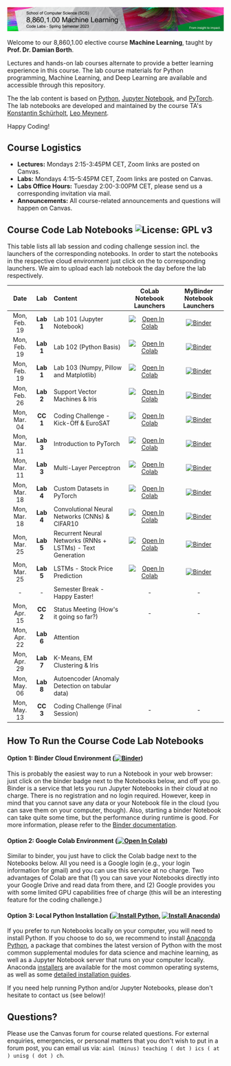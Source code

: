 ![Course Banner](banner.png)

<!-- ![Course Banner](banner.png) -->

Welcome to our 8,860,1.00 elective course **Machine Learning**, taught by **Prof. Dr. Damian Borth**. 

Lectures and hands-on lab courses alternate to provide a better learning experience in this course. The lab course materials for Python programming, Machine Learning, and Deep Learning are available and accessible through this repository.

The the lab content is based on [Python](https://www.python.org), [Jupyter Notebook](https://jupyter.org), and [PyTorch](https://pytorch.org). The lab notebooks are developed and maintained by the course TA's [Konstantin Schürholt](https://www.alexandria.unisg.ch/entities/person/Konstantin_Schuerholt/indicators), [Leo Meynent](https://www.alexandria.unisg.ch/entities/person/Leo_Meynent/indicators).

Happy Coding!

## Course Logistics

- **Lectures:** Mondays 2:15-3:45PM CET, Zoom links are posted on Canvas.
- **Labs:** Mondays 4:15-5:45PM CET, Zoom links are posted on Canvas.
- **Labs Office Hours:** Tuesday 2:00-3:00PM CET, please send us a corresponding invitation via mail.
- **Announcements:** All course-related announcements and questions will happen on Canvas.

## Course Code Lab Notebooks ![License: GPL v3](https://img.shields.io/badge/License-GPLv3-blue.svg)

This table lists all lab session and coding challenge session incl. the launchers of the corresponding notebooks. In order to start the notebooks in the respective cloud environment just click on the to corresponding launchers. We aim to upload each lab notebook the day before the lab respectively.



| Date                    | Lab        |  Content                         |  CoLab Notebook Launchers                 | MyBinder Notebook Launchers| 
|:-----------------------:|:--------------:|:---------------------------------|:-------------------------------:|:-------:|
| Mon, Feb. 19            |   **Lab 1**     | Lab 101 (Jupyter Notebook)         | [![Open In Colab](https://colab.research.google.com/assets/colab-badge.svg)](https://colab.research.google.com/github/HSG-AIML-Teaching/ML2024-Lab/blob/main/lab_101/lab_101_notebook.ipynb) | [![Binder](https://mybinder.org/badge_logo.svg)](https://mybinder.org/v2/gh/HSG-AIML-Teaching/ML2024-Lab/main?filepath=lab_101%2Flab_101_notebook.ipynb)|
| Mon, Feb. 19            |   **Lab 1**     | Lab 102 (Python Basis)         | [![Open In Colab](https://colab.research.google.com/assets/colab-badge.svg)](https://colab.research.google.com/github/HSG-AIML-Teaching/ML2024-Lab/blob/main/lab_102/lab_102_notebook.ipynb) | [![Binder](https://mybinder.org/badge_logo.svg)](https://mybinder.org/v2/gh/HSG-AIML-Teaching/ML2024-Lab/main?filepath=lab_102%2Flab_102_notebook.ipynb)|
| Mon, Feb. 19            |   **Lab 1**     | Lab 103 (Numpy, Pillow and Matplotlib)         | [![Open In Colab](https://colab.research.google.com/assets/colab-badge.svg)](https://colab.research.google.com/github/HSG-AIML-Teaching/ML2024-Lab/blob/main/lab_103/lab_103_notebook.ipynb) | [![Binder](https://mybinder.org/badge_logo.svg)](https://mybinder.org/v2/gh/HSG-AIML-Teaching/ML2024-Lab/main?filepath=lab_103%2Flab_103_notebook.ipynb)|
| Mon, Feb. 26            | **Lab 2**       | Support Vector Machines & Iris          | [![Open In Colab](https://colab.research.google.com/assets/colab-badge.svg)](https://colab.research.google.com/github/HSG-AIML-Teaching/ML2024-Lab/blob/main/lab_2/lab_2_notebook.ipynb) | [![Binder](https://mybinder.org/badge_logo.svg)](https://mybinder.org/v2/gh/HSG-AIML-Teaching/ML2024-Lab/main?filepath=lab_2%2Flab_2_notebook.ipynb)|
| Mon, Mar. 04            | **CC  1**       | Coding Challenge - Kick-Off & EuroSAT       | [![Open In Colab](https://colab.research.google.com/assets/colab-badge.svg)](https://colab.research.google.com/github/HSG-AIML-Teaching/ML2024-Lab/blob/main/cc_1/cc_01_getting_started.ipynb) | [![Binder](https://mybinder.org/badge_logo.svg)](https://mybinder.org/v2/gh/HSG-AIML-Teaching/ML2024-Lab/main?filepath=cc_1%2Fcc_01_getting_started.ipynb) |
| Mon, Mar. 11            | **Lab 3**   | Introduction to PyTorch         | [![Open In Colab](https://colab.research.google.com/assets/colab-badge.svg)](https://colab.research.google.com/github/HSG-AIML-Teaching/ML2024-Lab/blob/main/lab_3/lab_03-pytorch_intro.ipynb) | [![Binder](https://mybinder.org/badge_logo.svg)](https://mybinder.org/v2/gh/HSG-AIML-Teaching/ML2024-Lab/main?filepath=lab_3%2lab_03-pytorch_intro.ipynb) |
| Mon, Mar. 11            | **Lab 3**   | Multi-Layer Perceptron      | [![Open In Colab](https://colab.research.google.com/assets/colab-badge.svg)](https://colab.research.google.com/github/HSG-AIML-Teaching/ML2024-Lab/blob/main/lab_3/lab_03_mlp_example.ipynb) | [![Binder](https://mybinder.org/badge_logo.svg)](https://mybinder.org/v2/gh/HSG-AIML-Teaching/ML2024-Lab/main?filepath=lab_3%2lab_03_mlp_example.ipynb) |
| Mon, Mar. 18            | **Lab 4**   | Custom Datasets in PyTorch    | [![Open In Colab](https://colab.research.google.com/assets/colab-badge.svg)](https://colab.research.google.com/github/HSG-AIML-Teaching/ML2024-Lab/blob/main/lab_4/lab_04_custom_datasets.ipynb) | [![Binder](https://mybinder.org/badge_logo.svg)](https://mybinder.org/v2/gh/HSG-AIML-Teaching/ML2024-Lab/main?filepath=lab_4%2lab_04_custom_datasets.ipynb) |
| Mon, Mar. 18            | **Lab 4**   | Convolutional Neural Networks (CNNs) & CIFAR10     | [![Open In Colab](https://colab.research.google.com/assets/colab-badge.svg)](https://colab.research.google.com/github/HSG-AIML-Teaching/ML2024-Lab/blob/main/lab_4/lab_04_cnn.ipynb) | [![Binder](https://mybinder.org/badge_logo.svg)](https://mybinder.org/v2/gh/HSG-AIML-Teaching/ML2024-Lab/main?filepath=lab_4%2lab_04_cnn.ipynb) |
| Mon, Mar. 25            | **Lab 5**   | Recurrent Neural Networks (RNNs + LSTMs) - Text Generation        | [![Open In Colab](https://colab.research.google.com/assets/colab-badge.svg)](https://colab.research.google.com/github/HSG-AIML-Teaching/ML2024-Lab/blob/main/lab_5/lab_05_text-generation.ipynb) | [![Binder](https://mybinder.org/badge_logo.svg)](https://mybinder.org/v2/gh/HSG-AIML-Teaching/ML2024-Lab/main?filepath=lab_5%2lab_05_text-generation.ipynb) |
| Mon, Mar. 25            | **Lab 5**   | LSTMs - Stock Price Prediction       | [![Open In Colab](https://colab.research.google.com/assets/colab-badge.svg)](https://colab.research.google.com/github/HSG-AIML-Teaching/ML2024-Lab/blob/main/lab_5/lab_05_stock-price[extra].ipynb)  | [![Binder](https://mybinder.org/badge_logo.svg)](https://mybinder.org/v2/gh/HSG-AIML-Teaching/ML2024-Lab/main?filepath=lab_5%2lab_05_stock-price[extra].ipynb) |
| -                       | -       | Semester Break - Happy Easter!                          | -   | -   |
| Mon, Apr. 15            | **CC  2**   | Status Meeting (How's it going so far?)          | - | - |
| Mon, Apr. 22            | **Lab 6**   | Attention               |  | |
| Mon, Apr. 29            | **Lab 7**   | K-Means, EM Clustering & Iris               |  | |
| Mon, May. 06            | **Lab 8**   | Autoencoder (Anomaly Detection on tabular data)  |  | |
| Mon, May. 13            | **CC  3**   | Coding Challenge (Final Session)                             | - | - |



## How To Run the Course Code Lab Notebooks

#### Option 1: Binder Cloud Environment ([![Binder](https://mybinder.org/badge_logo.svg)](https://mybinder.org/v2/gh/GitiHubi/courseAAA/main))

This is probably the easiest way to run a Notebook in your web browser: just click on the binder badge next to 
the Notebooks below, and off you go. Binder is a service that lets you run Jupyter Notebooks in their cloud at no charge. 
There is no registration and no login required. However, keep in mind that you cannot save any data or your Notebook file in the cloud (you can save them
on your computer, though). Also, starting a binder
Notebook can take quite some time, but the performance during runtime is good. 
For more information, please refer to the [Binder documentation](https://mybinder.readthedocs.io/en/latest/index.html).

#### Option 2: Google Colab Environment ([![Open In Colab](https://colab.research.google.com/assets/colab-badge.svg)](https://colab.research.google.com/github/GitiHubi/courseAAA/blob/main))

Similar to binder, you just have to click the Colab badge next to the Notebooks below. All you need is a Google login
(e.g., your login information for gmail) and you can use this service at no charge. 
Two advantages of Colab are that (1) you can save your 
Notebooks directly into your Google Drive and read data from there, and (2) Google provides you with some limited GPU capabilities
free of charge (this will be an interesting feature for the coding challenge.)

#### Option 3: Local Python Installation ([![Install Python](https://img.shields.io/badge/python-v3.7-green)](https://python.org), [![Install Anaconda](https://img.shields.io/badge/conda-v3.7.1-green)](https://anaconda.com))

If you prefer to run Notebooks locally on your computer, you will need to install Python. If you choose to do so,
we recommend to install [Anaconda Python](https://www.anaconda.com/products/individual), a package that combines the 
latest version of Python with the most common supplemental modules for data science and machine learning, as well 
as a Jupyter Notebook server that runs on your computer locally. Anaconda 
[installers](https://www.anaconda.com/products/individual#Downloads) are available 
for the most common operating systems, as well as some 
[detailed installation guides](https://docs.anaconda.com/anaconda/install/). 

If you need help running Python and/or Jupyter Notebooks, please don't hesitate to contact us (see below)!

## Questions?

Please use the Canvas forum for course related questions. For external enquiries, emergencies, or personal matters that you don't wish to put in a forum post, you can email us via: `aiml (minus) teaching ( dot ) ics ( at ) unisg ( dot ) ch`.

